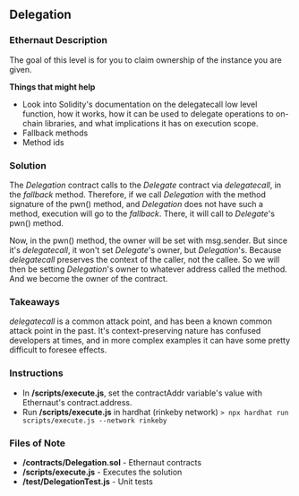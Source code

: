 ## Delegation

### Ethernaut Description
The goal of this level is for you to claim ownership of the instance you are given.

**Things that might help**
- Look into Solidity's documentation on the delegatecall low level function, how it works, how it can be used to delegate operations to on-chain libraries, and what implications it has on execution scope.
- Fallback methods
- Method ids
  
### Solution
The _Delegation_ contract calls to the _Delegate_ contract via _delegatecall_, in the _fallback_ method. Therefore, if we call _Delegation_ with the method signature of the pwn() method, and _Delegation_ does not have such a method, execution will go to the _fallback_. There, it will call to _Delegate_'s pwn() method. 

Now, in the pwn() method, the owner will be set with msg.sender. But since it's _delegatecall_, it won't set _Delegate_'s owner, but _Delegation_'s. Because _delegatecall_ preserves the context of the caller, not the callee. So we will then be setting _Delegation_'s owner to whatever address called the method. And we become the owner of the contract. 

### Takeaways
_delegatecall_ is a common attack point, and has been a known common attack point in the past. It's context-preserving nature has confused developers at times, and in more complex examples it can have some pretty difficult to foresee effects. 

### Instructions
- In **/scripts/execute.js**, set the contractAddr variable's value with Ethernaut's contract.address. 
- Run **/scripts/execute.js** in hardhat (rinkeby network)
`> npx hardhat run scripts/execute.js --network rinkeby`

### Files of Note
- **/contracts/Delegation.sol** - Ethernaut contracts 
- **/scripts/execute.js** - Executes the solution 
- **/test/DelegationTest.js** - Unit tests 